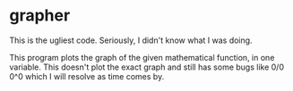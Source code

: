 # grapher

This is the ugliest code. Seriously, I didn't know what I was doing. 

This program plots the graph of the given mathematical function, in one variable.
This doesn't plot the exact graph and still has some bugs like 0/0 0^0 which I 
will resolve as time comes by.


